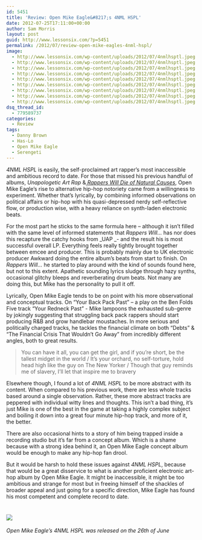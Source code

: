 ```yaml
---
id: 5451
title: 'Review: Open Mike Eagle&#8217;s 4NML HSPL'
date: 2012-07-25T17:11:00+00:00
author: Sam Morris
layout: post
guid: http://www.lessonsix.com/?p=5451
permalink: /2012/07/review-open-mike-eagles-4nml-hspl/
image:
  - http://www.lessonsix.com/wp-content/uploads/2012/07/4nmlhsptl.jpeg
  - http://www.lessonsix.com/wp-content/uploads/2012/07/4nmlhsptl.jpeg
  - http://www.lessonsix.com/wp-content/uploads/2012/07/4nmlhsptl.jpeg
  - http://www.lessonsix.com/wp-content/uploads/2012/07/4nmlhsptl.jpeg
  - http://www.lessonsix.com/wp-content/uploads/2012/07/4nmlhsptl.jpeg
  - http://www.lessonsix.com/wp-content/uploads/2012/07/4nmlhsptl.jpeg
  - http://www.lessonsix.com/wp-content/uploads/2012/07/4nmlhsptl.jpeg
  - http://www.lessonsix.com/wp-content/uploads/2012/07/4nmlhsptl.jpeg
  - http://www.lessonsix.com/wp-content/uploads/2012/07/4nmlhsptl.jpeg
dsq_thread_id:
  - 779589737
categories:
  - Review
tags:
  - Danny Brown
  - Has-Lo
  - Open Mike Eagle
  - Serengeti
---
```

_4NML HSPL_ is easily, the self-proclaimed art rapper&#8217;s most inaccessible and ambitious record to date. For those that missed his previous handful of albums, _Unapologetic Art Rap_ &[ _Rappers Will Die of Natural Causes_](http://www.lessonsix.com/2011/10/review-open-mike-eagles-rappers-will-die-of-natural-causes), Open Mike Eagle&#8217;s rise to alternative hip-hop notoriety came from a willingness to experiment. Whether that&#8217;s lyrically, by combining informed observations on political affairs or hip-hop with his quasi-depressed nerdy self-reflective flow, or production wise, with a heavy reliance on synth-laden electronic beats.

<!--more-->

For the most part he sticks to the same formula here &#8211; although it isn&#8217;t filled with the same level of informed statements that _Rappers Will&#8230;_ has nor does this recapture the catchy hooks from _UAP _- and the result his is most successful overall LP. Everything feels really tightly brought together between emcee and producer. This is probably mainly due to UK electronic producer Awkward doing the entire album&#8217;s beats from start to finish. On _Rappers Will&#8230;_ he started to play around with the kind of sounds found here, but not to this extent. Apathetic sounding lyrics sludge through hazy synths, occasional glitchy bleeps and reverberating drum beats. Not many are doing this, but Mike has the personality to pull it off.

Lyrically, Open Mike Eagle tends to be on point with his more observational and conceptual tracks. On &#8220;Your Back Pack Past&#8221; &#8211; a play on the Ben Folds Five track &#8220;Your Redneck Past&#8221; - Mike lampoons the exhausted sub-genre by jokingly suggesting that struggling back pack rappers should start producing R&B and grow handlebar moustaches. In more serious and politically charged tracks, he tackles the financial climate on both &#8220;Debts&#8221; & &#8220;The Financial Crisis That Wouldn&#8217;t Go Away&#8221; from incredibly different angles, both to great results.

> You can have it all, you can get the girl, and if you&#8217;re short, be the tallest midget in the world / It&#8217;s your orchard, no self-torture, hold head high like the guy on The New Yorker / Though that guy reminds me of slavery, I&#8217;ll let that inspire me to bravery

Elsewhere though, I found a lot of _4NML HSPL_ to be more abstract with its content. When compared to his previous work, there are less whole tracks based around a single observation. Rather, these more abstract tracks are peppered with individual witty lines and thoughts. This isn&#8217;t a bad thing, it&#8217;s just Mike is one of the best in the game at taking a highly complex subject and boiling it down into a great four minute hip-hop track, and more of it, the better.

There are also occasional hints to a story of him being trapped inside a recording studio but it&#8217;s far from a concept album. Which is a shame because with a strong idea behind it, an Open Mike Eagle concept album would be enough to make any hip-hop fan drool.

But it would be harsh to hold these issues against _4NML HSPL_, because that would be a great disservice to what is another proficient electronic art-hop album by Open Mike Eagle. It might be inaccessible, it might be too ambitious and strange for most but in freeing himself of the shackles of broader appeal and just going for a specific direction, Mike Eagle has found his most competent and complete record to date.

# ![](http://www.lessonsix.com/wp-content/themes/lessonsix/images/review_three.png)

_Open Mike Eagle&#8217;s 4NML HSPL was released on the 26th of June_